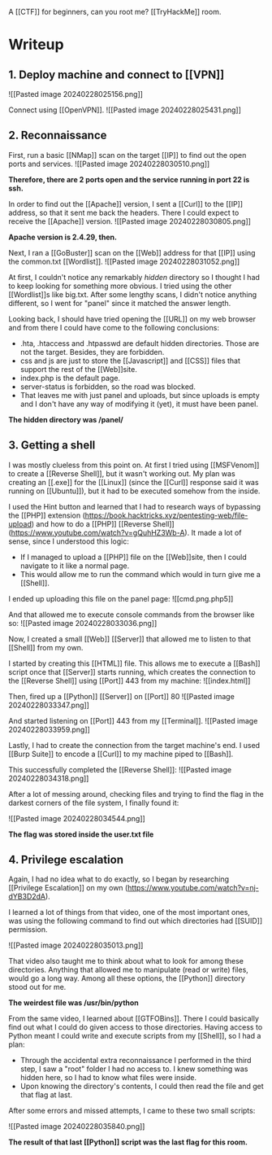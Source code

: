 A [[CTF]] for beginners, can you root me? [[TryHackMe]] room.

# Writeup
## 1. Deploy machine and connect to [[VPN]]
![[Pasted image 20240228025156.png]]

Connect using [[OpenVPN]]. 
![[Pasted image 20240228025431.png]]

## 2. Reconnaissance
First, run a basic [[NMap]] scan on the target [[IP]] to find out the open ports and services.
![[Pasted image 20240228030510.png]]

**Therefore, there are 2 ports open and the service running in port 22 is ssh.**

In order to find out the [[Apache]] version, I sent a [[Curl]] to the [[IP]] address, so that it sent me back the headers. There I could expect to receive the [[Apache]] version.
![[Pasted image 20240228030805.png]]

**Apache version is 2.4.29, then.**

Next, I ran a [[GoBuster]] scan on the [[Web]] address for that [[IP]] using the common.txt [[Wordlist]]. 
![[Pasted image 20240228031052.png]]

At first, I couldn't notice any remarkably *hidden* directory so I thought I had to keep looking for something more obvious. I tried using the other [[Wordlist]]s like big.txt. After some lengthy scans, I didn't notice anything different, so I went for "panel" since it matched the answer length.

Looking back, I should have tried opening the [[URL]] on my web browser and from there I could have come to the following conclusions:
- .hta, .htaccess and .htpasswd are default hidden directories. Those are not the target. Besides, they are forbidden.
- css and js are just to store the [[Javascript]] and [[CSS]] files that support the rest of the [[Web]]site.
- index.php is the default page.
- server-status is forbidden, so the road was blocked.
- That leaves me with just panel and uploads, but since uploads is empty and I don't have any way of modifying it (yet), it must have been panel.

**The hidden directory was /panel/**

## 3. Getting a shell
I was mostly clueless from this point on. At first I tried using [[MSFVenom]] to create a [[Reverse Shell]], but it wasn't working out. My plan was creating an [[.exe]] for the [[Linux]] (since the [[Curl]] response said it was running on [[Ubuntu]]), but it had to be executed somehow from the inside.

I used the Hint button and learned that I had to research ways of bypassing the [[PHP]] extension (https://book.hacktricks.xyz/pentesting-web/file-upload) and how to do a [[PHP]] [[Reverse Shell]] (https://www.youtube.com/watch?v=gQuhHZ3Wb-A). It made a lot of sense, since I understood this logic:
- If I managed to upload a [[PHP]] file on the [[Web]]site, then I could navigate to it like a normal page.
- This would allow me to run the command which would in turn give me a [[Shell]].

I ended up uploading this file on the panel page:
![[cmd.png.php5]]

And that allowed me to execute console commands from the browser like so:
![[Pasted image 20240228033036.png]]

Now, I created a small [[Web]] [[Server]] that allowed me to listen to that [[Shell]] from my own. 

I started by creating this [[HTML]] file. This allows me to execute a [[Bash]] script once that [[Server]] starts running, which creates the connection to the [[Reverse Shell]] using [[Port]] 443 from my machine:
![[index.html]]

Then, fired up a [[Python]] [[Server]] on [[Port]] 80 
![[Pasted image 20240228033347.png]]

And started listening on [[Port]] 443 from my [[Terminal]].
![[Pasted image 20240228033959.png]]

Lastly, I had to create the connection from the target machine's end. I used [[Burp Suite]] to encode a [[Curl]] to my machine piped to [[Bash]].

This successfully completed the [[Reverse Shell]]:
![[Pasted image 20240228034318.png]]

After a lot of messing around, checking files and trying to find the flag in the darkest corners of the file system, I finally found it:

![[Pasted image 20240228034544.png]]

**The flag was stored inside the user.txt file**

## 4. Privilege escalation
Again, I had no idea what to do exactly, so I began by researching [[Privilege Escalation]] on my own (https://www.youtube.com/watch?v=nj-dYB3D2dA).

I learned a lot of things from that video, one of the most important ones, was using the following command to find out which directories had [[SUID]] permission. 

![[Pasted image 20240228035013.png]]

That video also taught me to think about what to look for among these directories. Anything that allowed me to manipulate (read or write) files, would go a long way. Among all these options, the [[Python]] directory stood out for me. 

**The weirdest file was /usr/bin/python**

From the same video, I learned about [[GTFOBins]]. There I could basically find out what I could do given access to those directories. Having access to Python meant I could write and execute scripts from my [[Shell]], so I had a plan:
- Through the accidental extra reconnaissance I performed in the third step, I saw a "root" folder I had no access to. I knew something was hidden here, so I had to know what files were inside.
- Upon knowing the directory's contents, I could then read the file and get that flag at last.

After some errors and missed attempts, I came to these two small scripts:

![[Pasted image 20240228035840.png]]

**The result of that last [[Python]] script was the last flag for this room.** 